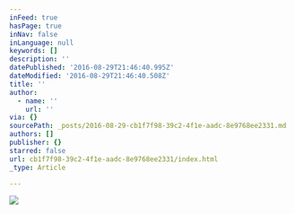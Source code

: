 ```yaml
---
inFeed: true
hasPage: true
inNav: false
inLanguage: null
keywords: []
description: ''
datePublished: '2016-08-29T21:46:40.995Z'
dateModified: '2016-08-29T21:46:40.508Z'
title: ''
author:
  - name: ''
    url: ''
via: {}
sourcePath: _posts/2016-08-29-cb1f7f98-39c2-4f1e-aadc-8e9768ee2331.md
authors: []
publisher: {}
starred: false
url: cb1f7f98-39c2-4f1e-aadc-8e9768ee2331/index.html
_type: Article

---
```

![](https://the-grid-user-content.s3-us-west-2.amazonaws.com/d6240bd1-a42f-47b1-8aee-2d1f2c1d753f.png)